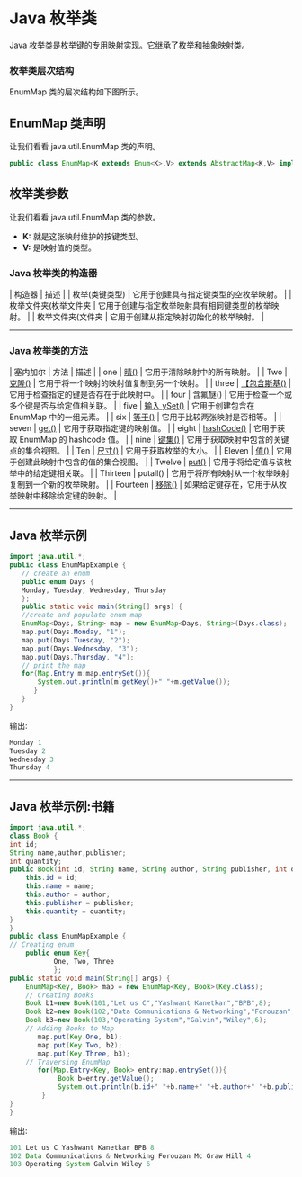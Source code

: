 # Java 枚举类



Java 枚举类是枚举键的专用映射实现。它继承了枚举和抽象映射类。

### 枚举类层次结构

EnumMap 类的层次结构如下图所示。

## EnumMap 类声明

让我们看看 java.util.EnumMap 类的声明。

```java
public class EnumMap<K extends Enum<K>,V> extends AbstractMap<K,V> implements Serializable, Cloneable

```

## 枚举类参数

让我们看看 java.util.EnumMap 类的参数。

*   **K:** 就是这张映射维护的按键类型。
*   **V:** 是映射值的类型。

### Java 枚举类的构造器

| 构造器 | 描述 |
| 枚举(类<k>键类型)</k> | 它用于创建具有指定键类型的空枚举映射。 |
| 枚举文件夹(枚举文件夹 | 它用于创建与指定枚举映射具有相同键类型的枚举映射。 |
| 枚举文件夹(文件夹 | 它用于创建从指定映射初始化的枚举映射。 |

* * *

### Java 枚举类的方法

| 塞内加尔 | 方法 | 描述 |
| one | [晴()](post/java-enummap-clear-method) | 它用于清除映射中的所有映射。 |
| Two | [克隆()](post/java-enummap-clone-method) | 它用于将一个映射的映射值复制到另一个映射。 |
| three | [【包含斯基()](post/java-enummap-containskey-method) | 它用于检查指定的键是否存在于此映射中。 |
| four | 含氟醚() | 它用于检查一个或多个键是否与给定值相关联。 |
| five | [输入 ySet()](post/java-enummap-entryset-method) | 它用于创建包含在 EnumMap 中的一组元素。 |
| six | [等于()](post/java-enummap-equals-method) | 它用于比较两张映射是否相等。 |
| seven | [get()](post/java-enummap-get-method) | 它用于获取指定键的映射值。 |
| eight | [hashCode()](post/java-enummap-hashcode-method) | 它用于获取 EnumMap 的 hashcode 值。 |
| nine | [键集()](post/java-enummap-keyset-method) | 它用于获取映射中包含的关键点的集合视图。 |
| Ten | [尺寸()](post/java-enummap-size-method) | 它用于获取枚举的大小。 |
| Eleven | [值()](post/java-enummap-values-method) | 它用于创建此映射中包含的值的集合视图。 |
| Twelve | [put()](post/java-enummap-put-method) | 它用于将给定值与该枚举中的给定键相关联。 |
| Thirteen | putall() | 它用于将所有映射从一个枚举映射复制到一个新的枚举映射。 |
| Fourteen | [移除()](post/java-enummap-remove-method) | 如果给定键存在，它用于从枚举映射中移除给定键的映射。 |

* * *

## Java 枚举示例

```java
import java.util.*;
public class EnumMapExample {
   // create an enum
   public enum Days {
   Monday, Tuesday, Wednesday, Thursday
   };
   public static void main(String[] args) {
   //create and populate enum map
   EnumMap<Days, String> map = new EnumMap<Days, String>(Days.class);
   map.put(Days.Monday, "1");
   map.put(Days.Tuesday, "2");
   map.put(Days.Wednesday, "3");
   map.put(Days.Thursday, "4");
   // print the map
   for(Map.Entry m:map.entrySet()){  
	   System.out.println(m.getKey()+" "+m.getValue());  
	  } 
   }
}

```

输出:

```java
Monday 1
Tuesday 2
Wednesday 3
Thursday 4

```

* * *

## Java 枚举示例:书籍

```java
import java.util.*;  
class Book {  
int id;  
String name,author,publisher;  
int quantity;  
public Book(int id, String name, String author, String publisher, int quantity) {  
    this.id = id;  
    this.name = name;  
    this.author = author;  
    this.publisher = publisher;  
    this.quantity = quantity;  
}  
}  
public class EnumMapExample { 
// Creating enum
	public enum Key{
		   One, Two, Three
		   };
public static void main(String[] args) {  
	EnumMap<Key, Book> map = new EnumMap<Key, Book>(Key.class);
    // Creating Books  
    Book b1=new Book(101,"Let us C","Yashwant Kanetkar","BPB",8);  
    Book b2=new Book(102,"Data Communications & Networking","Forouzan","Mc Graw Hill",4);  
    Book b3=new Book(103,"Operating System","Galvin","Wiley",6);  
    // Adding Books to Map 
       map.put(Key.One, b1);
	   map.put(Key.Two, b2);
	   map.put(Key.Three, b3);
    // Traversing EnumMap
	   for(Map.Entry<Key, Book> entry:map.entrySet()){    
	        Book b=entry.getValue();  
	        System.out.println(b.id+" "+b.name+" "+b.author+" "+b.publisher+" "+b.quantity);   
	    }     
}  
}  

```

输出:

```java
101 Let us C Yashwant Kanetkar BPB 8
102 Data Communications & Networking Forouzan Mc Graw Hill 4
103 Operating System Galvin Wiley 6

```